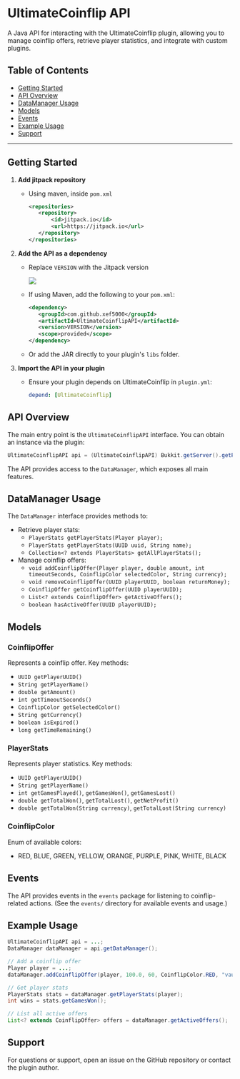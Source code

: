 # UltimateCoinflip API

A Java API for interacting with the UltimateCoinflip plugin, allowing you to manage coinflip offers, retrieve player statistics, and integrate with custom plugins.

## Table of Contents
- [Getting Started](#getting-started)
- [API Overview](#api-overview)
- [DataManager Usage](#datamanager-usage)
- [Models](#models)
- [Events](#events)
- [Example Usage](#example-usage)
- [Support](#support)

---

## Getting Started

1. **Add jitpack repository**
   - Using maven, inside `pom.xml`
     ```xml
     <repositories>
   	    <repository>
   		    <id>jitpack.io</id>
   		    <url>https://jitpack.io</url>
   	    </repository>
	 </repositories>
     ```
2. **Add the API as a dependency**
   - Replace `VERSION` with the Jitpack version

     [![](https://jitpack.io/v/xef5000/UltimateCoinflipAPI.svg)](https://jitpack.io/#xef5000/UltimateCoinflipAPI)
   - If using Maven, add the following to your `pom.xml`:
     ```xml
     <dependency>
        <groupId>com.github.xef5000</groupId>
        <artifactId>UltimateCoinflipAPI</artifactId>
        <version>VERSION</version>
        <scope>provided</scope>
     </dependency>
     ```
   - Or add the JAR directly to your plugin's `libs` folder.

2. **Import the API in your plugin**
   - Ensure your plugin depends on UltimateCoinflip in `plugin.yml`:
     ```yaml
     depend: [UltimateCoinflip]
     ```

## API Overview

The main entry point is the `UltimateCoinflipAPI` interface. You can obtain an instance via the plugin:

```java
UltimateCoinflipAPI api = (UltimateCoinflipAPI) Bukkit.getServer().getPluginManager().getPlugin("UltimateCoinflip");
```

The API provides access to the `DataManager`, which exposes all main features.

## DataManager Usage

The `DataManager` interface provides methods to:

- Retrieve player stats:
  - `PlayerStats getPlayerStats(Player player);`
  - `PlayerStats getPlayerStats(UUID uuid, String name);`
  - `Collection<? extends PlayerStats> getAllPlayerStats();`
- Manage coinflip offers:
  - `void addCoinflipOffer(Player player, double amount, int timeoutSeconds, CoinflipColor selectedColor, String currency);`
  - `void removeCoinflipOffer(UUID playerUUID, boolean returnMoney);`
  - `CoinflipOffer getCoinflipOffer(UUID playerUUID);`
  - `List<? extends CoinflipOffer> getActiveOffers();`
  - `boolean hasActiveOffer(UUID playerUUID);`

## Models

### CoinflipOffer
Represents a coinflip offer. Key methods:
- `UUID getPlayerUUID()`
- `String getPlayerName()`
- `double getAmount()`
- `int getTimeoutSeconds()`
- `CoinflipColor getSelectedColor()`
- `String getCurrency()`
- `boolean isExpired()`
- `long getTimeRemaining()`

### PlayerStats
Represents player statistics. Key methods:
- `UUID getPlayerUUID()`
- `String getPlayerName()`
- `int getGamesPlayed()`, `getGamesWon()`, `getGamesLost()`
- `double getTotalWon()`, `getTotalLost()`, `getNetProfit()`
- `double getTotalWon(String currency)`, `getTotalLost(String currency)`

### CoinflipColor
Enum of available colors:
- RED, BLUE, GREEN, YELLOW, ORANGE, PURPLE, PINK, WHITE, BLACK

## Events

The API provides events in the `events` package for listening to coinflip-related actions. (See the `events/` directory for available events and usage.)

## Example Usage

```java
UltimateCoinflipAPI api = ...;
DataManager dataManager = api.getDataManager();

// Add a coinflip offer
Player player = ...;
dataManager.addCoinflipOffer(player, 100.0, 60, CoinflipColor.RED, "vault");

// Get player stats
PlayerStats stats = dataManager.getPlayerStats(player);
int wins = stats.getGamesWon();

// List all active offers
List<? extends CoinflipOffer> offers = dataManager.getActiveOffers();
```

## Support
For questions or support, open an issue on the GitHub repository or contact the plugin author.


